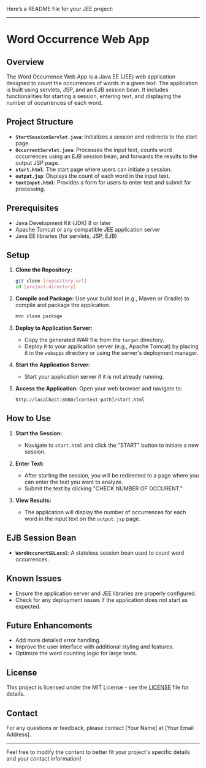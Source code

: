 Here’s a README file for your JEE project:

---

# Word Occurrence Web App

## Overview

The Word Occurrence Web App is a Java EE (JEE) web application designed to count the occurrences of words in a given text. The application is built using servlets, JSP, and an EJB session bean. It includes functionalities for starting a session, entering text, and displaying the number of occurrences of each word.

## Project Structure

- **`StartSessionServlet.java`**: Initializes a session and redirects to the start page.
- **`OccurrentServlet.java`**: Processes the input text, counts word occurrences using an EJB session bean, and forwards the results to the output JSP page.
- **`start.html`**: The start page where users can initiate a session.
- **`output.jsp`**: Displays the count of each word in the input text.
- **`textInput.html`**: Provides a form for users to enter text and submit for processing.

## Prerequisites

- Java Development Kit (JDK) 8 or later
- Apache Tomcat or any compatible JEE application server
- Java EE libraries (for servlets, JSP, EJB)

## Setup

1. **Clone the Repository:**
   ```bash
   git clone [repository-url]
   cd [project-directory]
   ```

2. **Compile and Package:**
   Use your build tool (e.g., Maven or Gradle) to compile and package the application.
   ```bash
   mvn clean package
   ```

3. **Deploy to Application Server:**
   - Copy the generated WAR file from the `target` directory.
   - Deploy it to your application server (e.g., Apache Tomcat) by placing it in the `webapps` directory or using the server's deployment manager.

4. **Start the Application Server:**
   - Start your application server if it is not already running.

5. **Access the Application:**
   Open your web browser and navigate to:
   ```text
   http://localhost:8080/[context-path]/start.html
   ```

## How to Use

1. **Start the Session:**
   - Navigate to `start.html` and click the "START" button to initiate a new session.

2. **Enter Text:**
   - After starting the session, you will be redirected to a page where you can enter the text you want to analyze.
   - Submit the text by clicking "CHECK NUMBER OF OCCURENT."

3. **View Results:**
   - The application will display the number of occurrences for each word in the input text on the `output.jsp` page.

## EJB Session Bean

- **`WordOccurentSBLocal`**: A stateless session bean used to count word occurrences.

## Known Issues

- Ensure the application server and JEE libraries are properly configured.
- Check for any deployment issues if the application does not start as expected.

## Future Enhancements

- Add more detailed error handling.
- Improve the user interface with additional styling and features.
- Optimize the word counting logic for large texts.

## License

This project is licensed under the MIT License - see the [LICENSE](LICENSE) file for details.

## Contact

For any questions or feedback, please contact [Your Name] at [Your Email Address].

---

Feel free to modify the content to better fit your project's specific details and your contact information!
